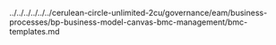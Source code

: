 ../../../../../../cerulean-circle-unlimited-2cu/governance/eam/business-processes/bp-business-model-canvas-bmc-management/bmc-templates.md